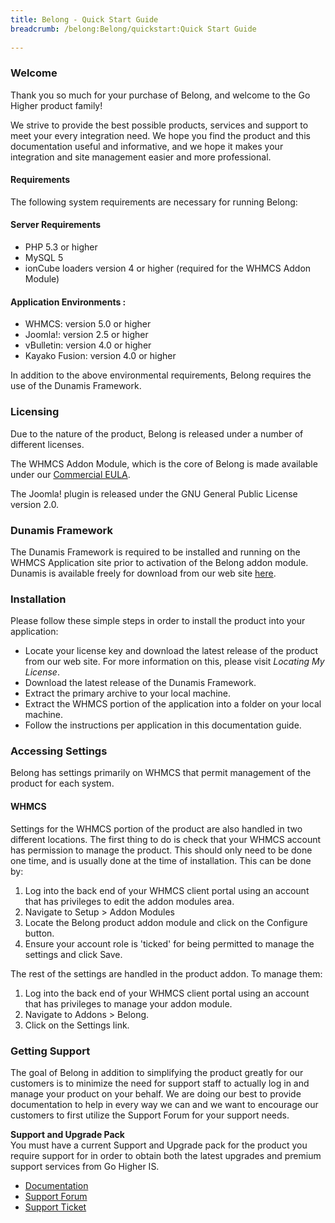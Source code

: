 ```yaml
---
title: Belong - Quick Start Guide
breadcrumb: /belong:Belong/quickstart:Quick Start Guide
 
---
```


### Welcome

Thank you so much for your purchase of Belong, and welcome to the Go Higher product family!

We strive to provide the best possible products, services and support to meet your every integration need.  We hope you find the product and this documentation useful and informative, and we hope it makes your integration and site management easier and more professional.

#### Requirements

The following system requirements are necessary for running Belong:

#### Server Requirements

* PHP 5.3 or higher
* MySQL 5
* ionCube loaders version 4 or higher (required for the WHMCS Addon Module)

#### Application Environments :

* WHMCS: version 5.0 or higher
* Joomla!: version 2.5 or higher
* vBulletin: version 4.0 or higher
* Kayako Fusion: version 4.0 or higher

In addition to the above environmental requirements, Belong requires the use of the Dunamis Framework.

### Licensing

Due to the nature of the product, Belong is released under a number of different licenses.

The WHMCS Addon Module, which is the core of Belong is made available under our [Commercial EULA](https://www.gohigheris.com/policies/product-policies).

The Joomla! plugin is released under the GNU General Public License version 2.0.

### Dunamis Framework

The Dunamis Framework is required to be installed and running on the WHMCS Application site prior to activation of the Belong addon module.  Dunamis is available freely for download from our web site [here](https://www.gohigheris.com/downloads/dunamis-framework).


### Installation

Please follow these simple steps in order to install the product into your application:

* Locate your license key and download the latest release of the product from our web site.  For more information on this, please visit *Locating My License*.
* Download the latest release of the Dunamis Framework.
* Extract the primary archive to your local machine.
* Extract the WHMCS portion of the application into a folder on your local machine.
* Follow the instructions per application in this documentation guide. 

### Accessing Settings

Belong has settings primarily on WHMCS that permit management of the product for each system.

#### WHMCS

Settings for the WHMCS portion of the product are also handled in two different locations.  The first thing to do is check that your WHMCS account has permission to manage the product.  This should only need to be done one time, and is usually done at the time of installation.  This can be done by:

1. Log into the back end of your WHMCS client portal using an account that has privileges to edit the addon modules area.
2. Navigate to Setup > Addon Modules
3. Locate the Belong product addon module and click on the Configure button.
4. Ensure your account role is 'ticked' for being permitted to manage the settings and click Save.

The rest of the settings are handled in the product addon.  To manage them:

1. Log into the back end of your WHMCS client portal using an account that has privileges to manage your addon module.
2. Navigate to Addons > Belong.
3. Click on the Settings link.

### Getting Support

The goal of Belong in addition to simplifying the product greatly for our customers is to minimize the need for support staff to actually log in and manage your product on your behalf.  We are doing our best to provide documentation to help in every way we can and we want to encourage our customers to first utilize the Support Forum for your support needs.

<div class="alert alert-info"><strong>Support and Upgrade Pack</strong><br />
You must have a current Support and Upgrade pack for the product you require support for in order to obtain both the latest upgrades and premium support services from Go Higher IS.
</div>

* [Documentation](https://www.gohigheris.com/documentation/belong) 
* [Support Forum](https://www.gohigheris.com/forum/index)
* [Support Ticket](https://support.gohigheris.com/tickets/)
